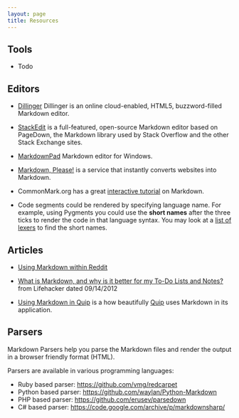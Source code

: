 ```yaml
---
layout: page
title: Resources
---
```



## Tools

- Todo

## Editors

- [Dillinger](dillinger.io)
Dillinger is an online cloud-enabled, HTML5, buzzword-filled Markdown editor.
- [StackEdit](https://stackedit.io)
is a full-featured, open-source Markdown editor based on PageDown, the Markdown library used by Stack Overflow and the other Stack Exchange sites.

- [MarkdownPad](http://www.markdownpad.com) Markdown editor for Windows.

- [Markdown, Please!](http://markdownplease.com) is a service that instantly converts websites into Markdown.

- CommonMark.org has a great [interactive tutorial](http://commonmark.org/help/tutorial/) on Markdown. 

- Code segments could be rendered by specifying language name. For example, using Pygments you could use the **short names** after the three ticks to render the code in that language syntax. You may look at a [list of lexers](http://pygments.org/docs/lexers/) to find the short names.

## Articles

- [Using Markdown within Reddit](https://www.reddit.com/comments/6ewgt/reddit_markdown_primer_or_how_do_you_do_all_that)

- [What is Markdown, and why is it better for my To-Do Lists and Notes?](http://lifehacker.com/5943320/what-is-markdown-and-why-is-it-better-for-my-to-do-lists-and-notes) from Lifehacker dated 09/14/2012

- [Using Markdown in Quip](https://quip.com/blog/markdown) is a how beautifully [Quip](https://quip.com) uses Markdown in its application. 


## Parsers

Markdown Parsers help you parse the Markdown files and render the output in a browser friendly format (HTML).

Parsers are available in various programming languages:

- Ruby based parser: https://github.com/vmg/redcarpet
- Python based parser: https://github.com/waylan/Python-Markdown
- PHP based parser: https://github.com/erusev/parsedown
- C# based parser: https://code.google.com/archive/p/markdownsharp/

